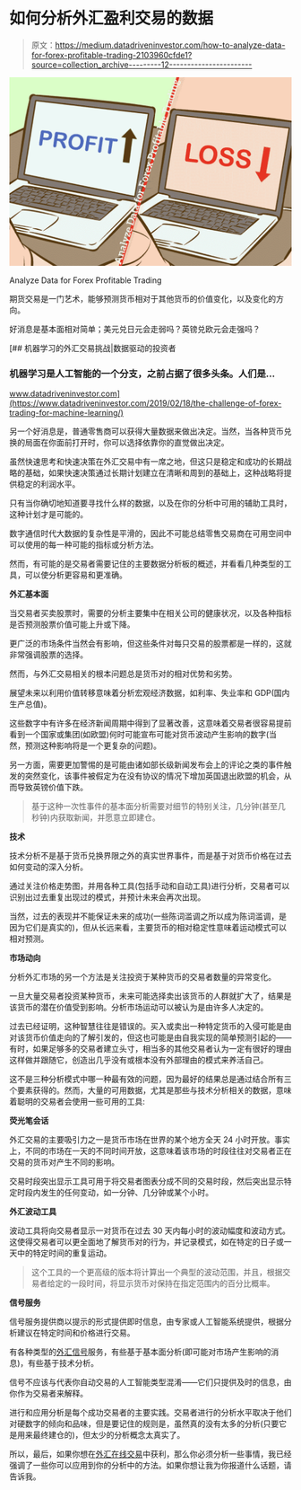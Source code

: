 # 如何分析外汇盈利交易的数据

> 原文：<https://medium.datadriveninvestor.com/how-to-analyze-data-for-forex-profitable-trading-2103960cfde1?source=collection_archive---------12----------------------->

![](img/28b586a2bf434ae06a837fc38e3b9fd7.png)

Analyze Data for Forex Profitable Trading

期货交易是一门艺术，能够预测货币相对于其他货币的价值变化，以及变化的方向。

好消息是基本面相对简单；美元兑日元会走弱吗？英镑兑欧元会走强吗？

[](https://www.datadriveninvestor.com/2019/02/18/the-challenge-of-forex-trading-for-machine-learning/) [## 机器学习的外汇交易挑战|数据驱动的投资者

### 机器学习是人工智能的一个分支，之前占据了很多头条。人们是…

www.datadriveninvestor.com](https://www.datadriveninvestor.com/2019/02/18/the-challenge-of-forex-trading-for-machine-learning/) 

另一个好消息是，普通零售商可以获得大量数据来做出决定。当然，当各种货币兑换的局面在你面前打开时，你可以选择依靠你的直觉做出决定。

虽然快速思考和快速决策在外汇交易中有一席之地，但这只是稳定和成功的长期战略的基础，如果快速决策通过长期计划建立在清晰和周到的基础上，这种战略将提供稳定的利润水平。

只有当你确切地知道要寻找什么样的数据，以及在你的分析中可用的辅助工具时，这种计划才是可能的。

数字通信时代大数据的复杂性是平滑的，因此不可能总结零售交易商在可用空间中可以使用的每一种可能的指标或分析方法。

然而，有可能的是交易者需要记住的主要数据分析板的概述，并看看几种类型的工具，可以使分析更容易和更准确。

**外汇基本面**

当交易者买卖股票时，需要的分析主要集中在相关公司的健康状况，以及各种指标是否预测股票价值可能上升或下降。

更广泛的市场条件当然会有影响，但这些条件对每只交易的股票都是一样的，这就非常强调股票的选择。

然而，与外汇交易相关的根本问题总是货币对的相对优势和劣势。

展望未来以利用价值转移意味着分析宏观经济数据，如利率、失业率和 GDP(国内生产总值)。

这些数字中有许多在经济新闻周期中得到了显著改善，这意味着交易者很容易提前看到一个国家或集团(如欧盟)何时可能宣布可能对货币波动产生影响的数字(当然，预测这种影响将是一个更复杂的问题)。

另一方面，需要更加警惕的是可能由诸如部长级新闻发布会上的评论之类的事件触发的突然变化，该事件被假定为在没有协议的情况下增加英国退出欧盟的机会，从而导致英镑价值下跌。

> 基于这种一次性事件的基本面分析需要对细节的特别关注，几分钟(甚至几秒钟)内获取新闻，并愿意立即建仓。

**技术**

技术分析不是基于货币兑换界限之外的真实世界事件，而是基于对货币价格在过去如何变动的深入分析。

通过关注价格走势图，并用各种工具(包括手动和自动工具)进行分析，交易者可以识别出过去重复出现过的模式，并预计未来会再次出现。

当然，过去的表现并不能保证未来的成功(一些陈词滥调之所以成为陈词滥调，是因为它们是真实的)，但从长远来看，主要货币的相对稳定性意味着运动模式可以相对预测。

**市场动向**

分析外汇市场的另一个方法是关注投资于某种货币的交易者数量的异常变化。

一旦大量交易者投资某种货币，未来可能选择卖出该货币的人群就扩大了，结果是该货币的潜在价值受到影响。分析市场运动可以被认为是由许多人决定的。

过去已经证明，这种智慧往往是错误的。买入或卖出一种特定货币的入侵可能是由对该货币价值走向的了解引发的，但这也可能是由自我实现的简单预测引起的——有时，如果足够多的交易者建立头寸，相当多的其他交易者认为一定有很好的理由这样做并跟随它，创造出几乎没有或根本没有外部理由的模式来养活自己。

这不是三种分析模式中哪一种最有效的问题，因为最好的结果总是通过结合所有三个要素获得的。然而，大量的可用数据，尤其是那些与技术分析相关的数据，意味着聪明的交易者会使用一些可用的工具:

**荧光笔会话**

外汇交易的主要吸引力之一是货币市场在世界的某个地方全天 24 小时开放。事实上，不同的市场在一天的不同时间开放，这意味着该市场的时段往往对交易者正在交易的货币对产生不同的影响。

交易时段突出显示工具可用于将交易者图表分成不同的交易时段，然后突出显示特定时段内发生的任何变动，如一分钟、几分钟或某个小时。

**外汇波动工具**

波动工具将向交易者显示一对货币在过去 30 天内每小时的波动幅度和波动方式。这使得交易者可以更全面地了解货币对的行为，并记录模式，如在特定的日子或一天中的特定时间的重复运动。

> 这个工具的一个更高级的版本将计算出一个典型的波动范围，并且，根据交易者给定的一段时间，将显示货币对保持在指定范围内的百分比概率。

**信号服务**

信号服务提供商以提示的形式提供即时信息，由专家或人工智能系统提供，根据分析建议在特定时间和价格进行交易。

有各种类型的[外汇信号](https://t.me/pipstowin)服务，有些基于基本面分析(即可能对市场产生影响的消息)，有些基于技术分析。

信号不应该与代表你自动交易的人工智能类型混淆——它们只提供及时的信息，由你作为交易者来解释。

进行和应用分析是每个成功交易者的主要实践。交易者进行的分析水平取决于他们对硬数字的倾向和品味，但是要记住的规则是，虽然真的没有太多的分析(只要它是用来最终建仓的)，但太少的分析概念太真实了。

所以，最后，如果你想在[外汇在线交易](https://www.topasiafx.com/)中获利，那么你必须分析一些事情，我已经强调了一些你可以应用到你的分析中的方法。如果你想让我为你报道什么话题，请告诉我。